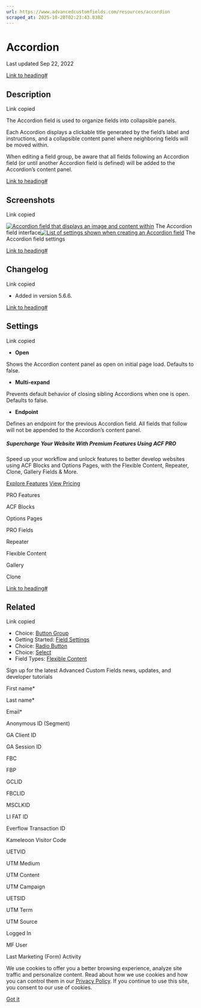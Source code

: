 ```yaml
---
url: https://www.advancedcustomfields.com/resources/accordion
scraped_at: 2025-10-20T02:23:43.838Z
---
```


# Accordion

Last updated Sep 22, 2022

[Link to heading#](https://www.advancedcustomfields.com/resources/accordion/#description)

## Description

Link copied

The Accordion field is used to organize fields into collapsible panels.

Each Accordion displays a clickable title generated by the field’s label and instructions, and a collapsible content panel where neighboring fields will be moved within.

When editing a field group, be aware that all fields following an Accordion field (or until another Accordion field is defined) will be added to the Accordion’s content panel.

[Link to heading#](https://www.advancedcustomfields.com/resources/accordion/#screenshots)

## Screenshots

Link copied

[![Accordion field that displays an image and content within](https://www.advancedcustomfields.com/wp-content/uploads/2017/11/acf-accordion-field-interface.jpg)](https://www.advancedcustomfields.com/wp-content/uploads/2017/11/acf-accordion-field-interface.jpg) The Accordion field interface[![List of settings shown when creating an Accordion field](https://www.advancedcustomfields.com/wp-content/uploads/2017/11/acf-accordion-field-settings-1.png)](https://www.advancedcustomfields.com/wp-content/uploads/2017/11/acf-accordion-field-settings-1.png) The Accordion field settings

[Link to heading#](https://www.advancedcustomfields.com/resources/accordion/#changelog)

## Changelog

Link copied

- Added in version 5.6.6.

[Link to heading#](https://www.advancedcustomfields.com/resources/accordion/#settings)

## Settings

Link copied

- **Open**


Shows the Accordion content panel as open on initial page load. Defaults to false.

- **Multi-expand**


Prevents default behavior of closing sibling Accordions when one is open. Defaults to false.

- **Endpoint**


Defines an endpoint for the previous Accordion field. All fields that follow will not be appended to the Accordion’s content panel.


##### Supercharge Your Website With Premium Features Using ACF PRO

Speed up your workflow and unlock features to better develop websites using ACF Blocks and Options Pages, with the Flexible Content, Repeater,
Clone, Gallery Fields & More.


[Explore Features](https://www.advancedcustomfields.com/pro/) [View Pricing](https://www.advancedcustomfields.com/pro/#pricing-table/)

PRO Features

ACF Blocks

Options Pages

PRO Fields

Repeater

Flexible Content

Gallery

Clone

[Link to heading#](https://www.advancedcustomfields.com/resources/accordion/#related)

## Related

Link copied

- Choice: [Button Group](https://www.advancedcustomfields.com/resources/button-group/)
- Getting Started: [Field Settings](https://www.advancedcustomfields.com/resources/field-settings/)
- Choice: [Radio Button](https://www.advancedcustomfields.com/resources/radio-button/)
- Choice: [Select](https://www.advancedcustomfields.com/resources/select/)
- Field Types: [Flexible Content](https://www.advancedcustomfields.com/resources/flexible-content/)

Sign up for the latest Advanced Custom Fields news, updates, and developer tutorials

First name\*

Last name\*

Email\*

Anonymous ID (Segment)

GA Client ID

GA Session ID

FBC

FBP

GCLID

FBCLID

MSCLKID

LI FAT ID

Everflow Transaction ID

Kameleoon Visitor Code

UETVID

UTM Medium

UTM Content

UTM Campaign

UETSID

UTM Term

UTM Source

Logged In

MF User

Last Marketing (Form) Activity

We use cookies to offer you a better browsing experience, analyze site traffic and personalize content. Read about how we use cookies and how you can control them in our [Privacy Policy](https://wpengine.com/legal/privacy/). If you continue to use this site, you consent to our use of cookies.

[Got it](https://www.advancedcustomfields.com/resources/accordion/#)